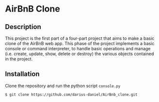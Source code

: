 # AirBnB Clone

## Description
This project is the first part of a four-part project that aims to make a basic clone of the AirBnB web app. This phase of the project implements a basic console or command interpreter, to handle basic operations and manage (i.e. create, update, show, delete or destroy) the various objects contained in the project.

## Installation
Clone the repository and run the python script `console.py`

`$ git clone https://github.com/darius-daniel/AirBnb_clone.git`